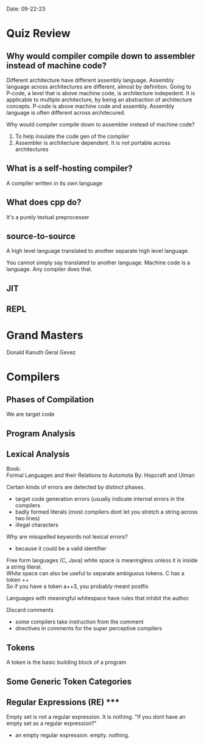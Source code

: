Date: 09-22-23

# Quiz Review
## Why would compiler compile down to assembler instead of machine code?
Different architecture have different assembly language.
Assembly language across architectures are different, almost by definition.
Going to P-code, a level that is above machine code, is architecture indepedent.
It is applicable to multiple architecture, by being an abstraction of architecture concepts.
P-code is above machine code and assembly.
Assembly language is often different across architecured.

Why would compiler compile down to assembler instead of machine code?
1. To help insulate the code gen of the compiler
2. Assembler is architecture dependent. It is not portable across architectures

## What is a self-hosting compiler?
A compiler written in its own language

## What does cpp do?
It's a purely textual preprocesser

## source-to-source
A high level language translated to another separate high level language.

You cannot simply say translated to another language. Machine code is a language. Any compiler does that.

## JIT

## REPL

# Grand Masters
Donald Kanuth
Geral Gevez 

# Compilers
## Phases of Compilation
We are target code

## Program Analysis

## Lexical Analysis
Book:  
Formal Languages and their Relations to Automota
By: Hopcraft and Ulman

Certain kinds of errors are detected by distinct phases.
- target code generation errors (usually indicate internal errors in the compilers
- badly formed literals (most compilers dont let you stretch a string across two lines)
- illegal characters

Why are misspelled keywords not lexical errors?
- because it could be a valid identifier

Free form languages (C, Java) white space is meaningless unless it is inside a string literal.  
White space can also be useful to separate ambiguous tokens.
C has a token ++  
So if you have a token a++3, you probably meant postfix  

Languages with meaningful whitespace have rules that inhibit the author.

Discard comments
- some compilers take instruction from the comment
- directives in comments for the super perceptive compilers

## Tokens
A token is the basic building block of a program

## Some Generic Token Categories

## Regular Expressions (RE) ***
Empty set is not a regular expression. It is nothing.
"If you dont have an empty set as a regular expression?"
- an empty regular expression. empty. nothing.


